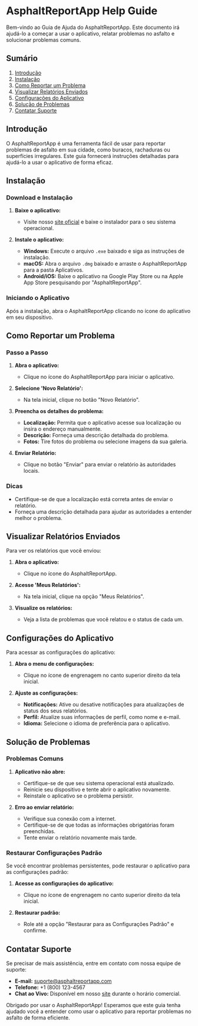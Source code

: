 # AsphaltReportApp Help Guide

Bem-vindo ao Guia de Ajuda do AsphaltReportApp. Este documento irá ajudá-lo a começar a usar o aplicativo, relatar problemas no asfalto e solucionar problemas comuns.

## Sumário

1. [Introdução](#introducao)
2. [Instalação](#instalacao)
3. [Como Reportar um Problema](#como-reportar-um-problema)
4. [Visualizar Relatórios Enviados](#visualizar-relatorios-enviados)
5. [Configurações do Aplicativo](#configuracoes-do-aplicativo)
6. [Solução de Problemas](#solucao-de-problemas)
7. [Contatar Suporte](#contatar-suporte)

## Introdução

O AsphaltReportApp é uma ferramenta fácil de usar para reportar problemas de asfalto em sua cidade, como buracos, rachaduras ou superfícies irregulares. Este guia fornecerá instruções detalhadas para ajudá-lo a usar o aplicativo de forma eficaz.

## Instalação

### Download e Instalação

1. **Baixe o aplicativo:**
   - Visite nosso [site oficial](https://asphaltreportapp.com/download) e baixe o instalador para o seu sistema operacional.

2. **Instale o aplicativo:**
   - **Windows:** Execute o arquivo `.exe` baixado e siga as instruções de instalação.
   - **macOS:** Abra o arquivo `.dmg` baixado e arraste o AsphaltReportApp para a pasta Aplicativos.
   - **Android/iOS:** Baixe o aplicativo na Google Play Store ou na Apple App Store pesquisando por "AsphaltReportApp".

### Iniciando o Aplicativo

Após a instalação, abra o AsphaltReportApp clicando no ícone do aplicativo em seu dispositivo.

## Como Reportar um Problema

### Passo a Passo

1. **Abra o aplicativo:** 
   - Clique no ícone do AsphaltReportApp para iniciar o aplicativo.

2. **Selecione 'Novo Relatório':**
   - Na tela inicial, clique no botão "Novo Relatório".

3. **Preencha os detalhes do problema:**
   - **Localização:** Permita que o aplicativo acesse sua localização ou insira o endereço manualmente.
   - **Descrição:** Forneça uma descrição detalhada do problema.
   - **Fotos:** Tire fotos do problema ou selecione imagens da sua galeria.

4. **Enviar Relatório:**
   - Clique no botão "Enviar" para enviar o relatório às autoridades locais.

### Dicas

- Certifique-se de que a localização está correta antes de enviar o relatório.
- Forneça uma descrição detalhada para ajudar as autoridades a entender melhor o problema.

## Visualizar Relatórios Enviados

Para ver os relatórios que você enviou:

1. **Abra o aplicativo:**
   - Clique no ícone do AsphaltReportApp.

2. **Acesse 'Meus Relatórios':**
   - Na tela inicial, clique na opção "Meus Relatórios".

3. **Visualize os relatórios:**
   - Veja a lista de problemas que você relatou e o status de cada um.

## Configurações do Aplicativo

Para acessar as configurações do aplicativo:

1. **Abra o menu de configurações:**
   - Clique no ícone de engrenagem no canto superior direito da tela inicial.

2. **Ajuste as configurações:**
   - **Notificações:** Ative ou desative notificações para atualizações de status dos seus relatórios.
   - **Perfil:** Atualize suas informações de perfil, como nome e e-mail.
   - **Idioma:** Selecione o idioma de preferência para o aplicativo.

## Solução de Problemas

### Problemas Comuns

1. **Aplicativo não abre:**
   - Certifique-se de que seu sistema operacional está atualizado.
   - Reinicie seu dispositivo e tente abrir o aplicativo novamente.
   - Reinstale o aplicativo se o problema persistir.

2. **Erro ao enviar relatório:**
   - Verifique sua conexão com a internet.
   - Certifique-se de que todas as informações obrigatórias foram preenchidas.
   - Tente enviar o relatório novamente mais tarde.

### Restaurar Configurações Padrão

Se você encontrar problemas persistentes, pode restaurar o aplicativo para as configurações padrão:

1. **Acesse as configurações do aplicativo:**
   - Clique no ícone de engrenagem no canto superior direito da tela inicial.

2. **Restaurar padrão:**
   - Role até a opção "Restaurar para as Configurações Padrão" e confirme.

## Contatar Suporte

Se precisar de mais assistência, entre em contato com nossa equipe de suporte:

- **E-mail:** suporte@asphaltreportapp.com
- **Telefone:** +1 (800) 123-4567
- **Chat ao Vivo:** Disponível em nosso [site](https://asphaltreportapp.com/support) durante o horário comercial.

Obrigado por usar o AsphaltReportApp! Esperamos que este guia tenha ajudado você a entender como usar o aplicativo para reportar problemas no asfalto de forma eficiente.